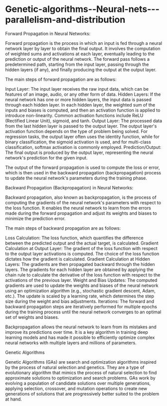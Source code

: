 # Genetic-algorithms--Neural-nets---parallelism-and-distribution

Forward Propagation in Neural Networks:

Forward propagation is the process in which an input is fed through a neural network layer by layer to obtain the final output. 
It involves the computation of weighted sums and activations at each layer, eventually leading to the prediction or output of the neural network. 
The forward pass follows a predetermined path, starting from the input layer, passing through the hidden layers (if any), and finally producing the output at the output layer.

The main steps of forward propagation are as follows:

Input Layer: The input layer receives the raw input data, which can be features of an image, audio, or any other form of data.
Hidden Layers: If the neural network has one or more hidden layers, the input data is passed through each hidden layer. In each hidden layer, the weighted sum of the inputs and biases is computed, and then an activation function is applied to introduce non-linearity. Common activation functions include ReLU (Rectified Linear Unit), sigmoid, and tanh.
Output Layer: The processed data from the last hidden layer is passed to the output layer. The output layer's activation function depends on the type of problem being solved. For regression tasks, the output layer often uses the identity function, while for binary classification, the sigmoid activation is used, and for multi-class classification, softmax activation is commonly employed.
Prediction/Output: The final output is produced by the output layer, representing the neural network's prediction for the given input.

The output of the forward propagation is used to compute the loss or error, which is then used in the backward propagation (backpropagation) process to update the neural network's parameters during the training phase.



Backward Propagation (Backpropagation) in Neural Networks:

Backward propagation, also known as backpropagation, is the process of computing the gradients of the neural network's parameters with respect to the loss function. 
It enables the neural network to learn from the errors made during the forward propagation and adjust its weights and biases to minimize the prediction error.

The main steps of backward propagation are as follows:

Loss Calculation: The loss function, which quantifies the difference between the predicted output and the actual target, is calculated.
Gradient Calculation at Output Layer: The gradient of the loss function with respect to the output layer activations is computed. The choice of the loss function dictates how the gradient is calculated.
Gradient Calculation at Hidden Layers: The gradients are then propagated backward through the hidden layers. The gradients for each hidden layer are obtained by applying the chain rule to calculate the derivative of the loss function with respect to the activations of the previous layer.
Weight and Bias Updates: The computed gradients are used to update the weights and biases of the neural network using an optimization algorithm (e.g., stochastic gradient descent, Adam, etc.). The update is scaled by a learning rate, which determines the step size during the weight and bias adjustments.
Iterations: The forward and backward propagation steps are iteratively performed for multiple epochs during the training process until the neural network converges to an optimal set of weights and biases.

Backpropagation allows the neural network to learn from its mistakes and improve its predictions over time. 
It is a key algorithm in training deep learning models and has made it possible to efficiently optimize complex neural networks with multiple layers and millions of parameters.



Genetic Algorithms 

Genetic Algorithms (GAs) are search and optimization algorithms inspired by the process of natural selection and genetics. 
They are a type of evolutionary algorithm that mimics the process of natural selection to find approximate solutions to optimization and search problems. 
GAs work by evolving a population of candidate solutions over multiple generations, applying selection, crossover, and mutation operations to create new generations of solutions that are progressively better suited to the problem at hand.

